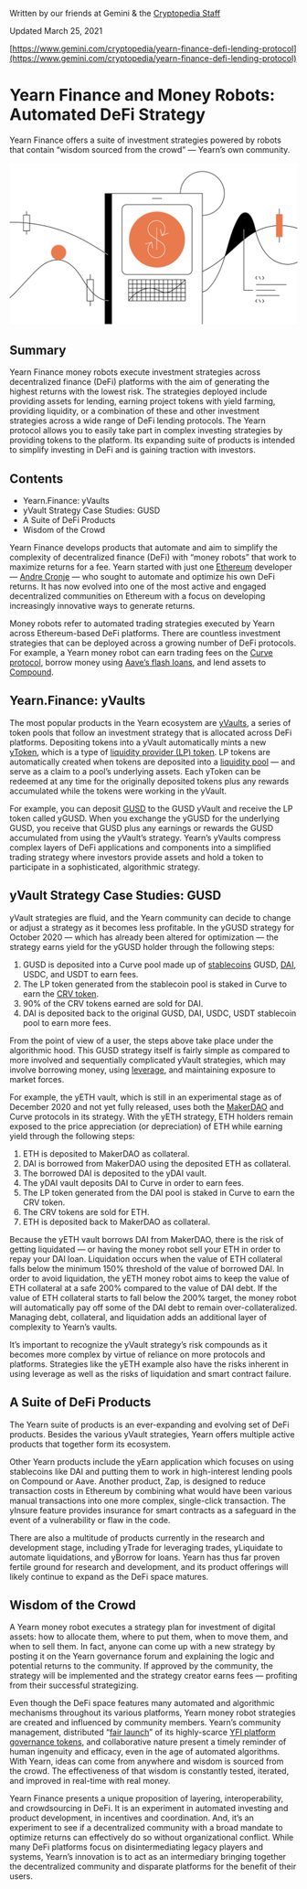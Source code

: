 Written by our friends at Gemini & the [Cryptopedia Staff](https://www.gemini.com/cryptopedia/authors#cryptopedia-staff)

Updated March 25, 2021

[https://www.gemini.com/cryptopedia/yearn-finance-defi-lending-protocol](https://www.gemini.com/cryptopedia/yearn-finance-defi-lending-protocol)

# Yearn Finance and Money Robots: Automated DeFi Strategy

Yearn Finance offers a suite of investment strategies powered by robots that contain “wisdom sourced from the crowd” — Yearn’s own community.

![alt_text](image1.png "image_tooltip")

## Summary

Yearn Finance money robots execute investment strategies across decentralized finance (DeFi) platforms with the aim of generating the highest returns with the lowest risk. The strategies deployed include providing assets for lending, earning project tokens with yield farming, providing liquidity, or a combination of these and other investment strategies across a wide range of DeFi lending protocols. The Yearn protocol allows you to easily take part in complex investing strategies by providing tokens to the platform. Its expanding suite of products is intended to simplify investing in DeFi and is gaining traction with investors.

## Contents

- Yearn.Finance: yVaults
- yVault Strategy Case Studies: GUSD
- A Suite of DeFi Products
- Wisdom of the Crowd

Yearn Finance develops products that automate and aim to simplify the complexity of decentralized finance (DeFi) with “money robots” that work to maximize returns for a fee. Yearn started with just one [Ethereum](https://www.gemini.com/cryptopedia/ethereum-smart-contracts-tokens-use-cases) developer — [Andre Cronje](https://www.gemini.com/cryptopedia/glossary#andre-cronje) — who sought to automate and optimize his own DeFi returns. It has now evolved into one of the most active and engaged decentralized communities on Ethereum with a focus on developing increasingly innovative ways to generate returns.

Money robots refer to automated trading strategies executed by Yearn across Ethereum-based DeFi platforms. There are countless investment strategies that can be deployed across a growing number of DeFi protocols. For example, a Yearn money robot can earn trading fees on the [Curve protocol](https://www.gemini.com/cryptopedia/curve-crypto-automated-market-maker), borrow money using [Aave’s flash loans](https://www.gemini.com/cryptopedia/aave-flashloans), and lend assets to [Compound](https://www.gemini.com/cryptopedia/compound-finance-defi-crypto).

## Yearn.Finance: yVaults

The most popular products in the Yearn ecosystem are [yVaults](https://www.gemini.com/cryptopedia/glossary#y-vaults), a series of token pools that follow an investment strategy that is allocated across DeFi platforms. Depositing tokens into a yVault automatically mints a new [yToken](https://www.gemini.com/cryptopedia/glossary#y-tokens), which is a type of [liquidity provider (LP) token](https://www.gemini.com/cryptopedia/liquidity-provider-amm-tokens). LP tokens are automatically created when tokens are deposited into a [liquidity pool](https://www.gemini.com/cryptopedia/glossary#liquidity-pool) — and serve as a claim to a pool’s underlying assets. Each yToken can be redeemed at any time for the originally deposited tokens plus any rewards accumulated while the tokens were working in the yVault.

For example, you can deposit [GUSD](https://www.gemini.com/cryptopedia/gusd-gemini-dollar-stablecoin-features) to the GUSD yVault and receive the LP token called yGUSD. When you exchange the yGUSD for the underlying GUSD, you receive that GUSD plus any earnings or rewards the GUSD accumulated from using the yVault’s strategy. Yearn’s yVaults compress complex layers of DeFi applications and components into a simplified trading strategy where investors provide assets and hold a token to participate in a sophisticated, algorithmic strategy.

## yVault Strategy Case Studies: GUSD

yVault strategies are fluid, and the Yearn community can decide to change or adjust a strategy as it becomes less profitable. In the yGUSD strategy for October 2020 — which has already been altered for optimization — the strategy earns yield for the yGUSD holder through the following steps:

1. GUSD is deposited into a Curve pool made up of [stablecoins](https://www.gemini.com/cryptopedia/what-are-stablecoins-how-do-they-work) GUSD, [DAI](https://www.gemini.com/cryptopedia/dai-stablecoin-what-is-dai-token), USDC, and USDT to earn fees.
2. The LP token generated from the stablecoin pool is staked in Curve to earn the [CRV token](https://www.gemini.com/cryptopedia/glossary#crv-token).
3. 90% of the CRV tokens earned are sold for DAI.
4. DAI is deposited back to the original GUSD, DAI, USDC, USDT stablecoin pool to earn more fees.

From the point of view of a user, the steps above take place under the algorithmic hood. This GUSD strategy itself is fairly simple as compared to more involved and sequentially complicated yVault strategies, which may involve borrowing money, using [leverage](https://www.gemini.com/cryptopedia/glossary#leverage), and maintaining exposure to market forces.

For example, the yETH vault, which is still in an experimental stage as of December 2020 and not yet fully released, uses both the [MakerDAO](https://www.gemini.com/cryptopedia/makerdao-defi-mkr-dai-coins) and Curve protocols in its strategy. With the yETH strategy, ETH holders remain exposed to the price appreciation (or depreciation) of ETH while earning yield through the following steps:

1. ETH is deposited to MakerDAO as collateral.
2. DAI is borrowed from MakerDAO using the deposited ETH as collateral.
3. The borrowed DAI is deposited to the yDAI vault.
4. The yDAI vault deposits DAI to Curve in order to earn fees.
5. The LP token generated from the DAI pool is staked in Curve to earn the CRV token.
6. The CRV tokens are sold for ETH.
7. ETH is deposited back to MakerDAO as collateral.

Because the yETH vault borrows DAI from MakerDAO, there is the risk of getting liquidated — or having the money robot sell your ETH in order to repay your DAI loan. Liquidation occurs when the value of ETH collateral falls below the minimum 150% threshold of the value of borrowed DAI. In order to avoid liquidation, the yETH money robot aims to keep the value of ETH collateral at a safe 200% compared to the value of DAI debt. If the value of ETH collateral starts to fall below the 200% target, the money robot will automatically pay off some of the DAI debt to remain over-collateralized. Managing debt, collateral, and liquidation adds an additional layer of complexity to Yearn’s vaults.

It’s important to recognize the yVault strategy’s risk compounds as it becomes more complex by virtue of reliance on more protocols and platforms. Strategies like the yETH example also have the risks inherent in using leverage as well as the risks of liquidation and smart contract failure.

## A Suite of DeFi Products

The Yearn suite of products is an ever-expanding and evolving set of DeFi products. Besides the various yVault strategies, Yearn offers multiple active products that together form its ecosystem.

Other Yearn products include the yEarn application which focuses on using stablecoins like DAI and putting them to work in high-interest lending pools on Compound or Aave. Another product, Zap, is designed to reduce transaction costs in Ethereum by combining what would have been various manual transactions into one more complex, single-click transaction. The yInsure feature provides insurance for smart contracts as a safeguard in the event of a vulnerability or flaw in the code.

There are also a multitude of products currently in the research and development stage, including yTrade for leveraging trades, yLiquidate to automate liquidations, and yBorrow for loans. Yearn has thus far proven fertile ground for research and development, and its product offerings will likely continue to expand as the DeFi space matures.

## Wisdom of the Crowd

A Yearn money robot executes a strategy plan for investment of digital assets: how to allocate them, where to put them, when to move them, and when to sell them. In fact, anyone can come up with a new strategy by posting it on the Yearn governance forum and explaining the logic and potential returns to the community. If approved by the community, the strategy will be implemented and the strategy creator earns fees — profiting from their successful strategizing.

Even though the DeFi space features many automated and algorithmic mechanisms throughout its various platforms, Yearn money robot strategies are created and influenced by community members. Yearn’s community management, distributed “[fair launch](https://www.gemini.com/cryptopedia/what-is-yearn-finance-yfi-coin-yearnfinance)” of its highly-scarce [YFI platform governance tokens](https://www.gemini.com/cryptopedia/glossary#yfi-token), and collaborative nature present a timely reminder of human ingenuity and efficacy, even in the age of automated algorithms. With Yearn, ideas can come from anywhere and wisdom is sourced from the crowd. The effectiveness of that wisdom is constantly tested, iterated, and improved in real-time with real money.

Yearn Finance presents a unique proposition of layering, interoperability, and crowdsourcing in DeFi. It is an experiment in automated investing and product development, in incentives and coordination. And, it’s an experiment to see if a decentralized community with a broad mandate to optimize returns can effectively do so without organizational conflict. While many DeFi platforms focus on disintermediating legacy players and systems, Yearn’s innovation is to act as an intermediary bringing together the decentralized community and disparate platforms for the benefit of their users.
